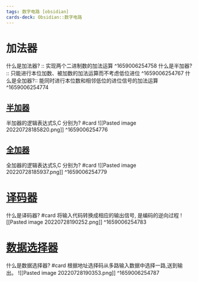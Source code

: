 ```yaml
---
tags: 数字电路 [obsidian]
cards-deck: Obsidian::数字电路
---
```

# 加法器
什么是加法器? :: 实现两个二进制数的加法运算 ^1659006254758
什么是半加器? :: 只能进行本位加数、被加数的加法运算而不考虑低位进位 ^1659006254767
什么是全加器?:: 能同时进行本位数和相邻低位的进位信号的加法运算 ^1659006254774


## [半加器](marginnote3app://note/D8342B34-B41F-4E5D-8F39-3143A91857F4)
半加器的逻辑表达式S,C 分别为? #card 
![[Pasted image 20220728185820.png]]
^1659006254776

## [全加器](marginnote3app://note/88EC1509-082B-4862-ADCD-2EAF614453BA)
全加器的逻辑表达式S,C 分别为? #card 
![[Pasted image 20220728185937.png]]
^1659006254779

# [译码器](marginnote3app://note/A3801D49-F6AC-41B9-A6C8-24BEF08B6E80)
什么是译码器? #card 
将输入代码转换成相应的输出信号, 是编码的逆向过程
![[Pasted image 20220728190252.png]]
^1659006254783


# [数据选择器](marginnote3app://note/FF52D992-B154-4013-8814-EDC05459A09A)
什么是数据选择器? #card 
根据地址选择码从多路输入数据中选择一路,送到输出。
![[Pasted image 20220728190353.png]]
^1659006254787
